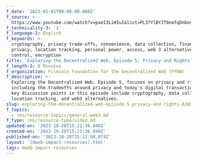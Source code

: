 ```yaml
---
f_date: '2021-01-01T00:00:00.000Z'
f_source: >-
  https://www.youtube.com/watch?v=paeI3LiHIuI&list=PL37YlBYJT0nmfqDnbov6lKHUyZvRfQjap&index=6
f_technicality-3: '1'
f_language-2: English
f_keywords: >-
  cryptography, privacy trade-offs, convenience, data collection, financial
  privacy, location tracking, personal power, access, web 3 alternatives, user
  control, encryption
title: 'Exploring the Decentralized Web, Episode 5: Privacy and Rights'
f_length-3: 8 Minutes
f_organization: Filecoin Foundation for the Decentralized Web (FFDW)
f_description: >-
  Exploring the Decentralized Web, Episode 5, focuses on privacy and rights,
  including the tradeoffs around privacy and today's digital transactions. Some
  key discussion points in this episode include cryptography, data collection,
  location tracking, and web3 alternatives.
slug: exploring-the-decentralized-web-episode-5-privacy-and-rights-63886
f_topics:
  - cms/resource-topics/general-web3.md
f_type: cms/resource-type/video.md
updated-on: '2023-10-20T15:21:36.840Z'
created-on: '2023-10-20T15:21:36.840Z'
published-on: '2023-10-20T15:22:08.074Z'
layout: '[dweb-impact-resources].html'
tags: dweb-impact-resources
---
```



